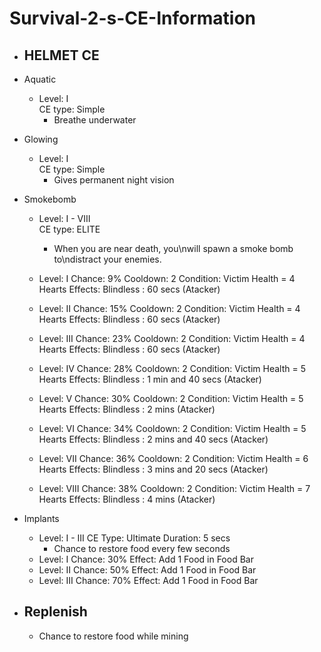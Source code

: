 # Survival-2-s-CE-Information

- HELMET CE
  -

- Aquatic
   - Level: I  
     CE type: Simple
     - Breathe underwater
     
- Glowing
  - Level: I   
    CE type: Simple
    - Gives permanent night vision
- Smokebomb
  - Level: I - VIII  
    CE type: ELITE
    - When you are near death, you\nwill spawn a smoke bomb to\ndistract your enemies.
  
  - Level: I      Chance: 9%     Cooldown: 2     Condition: Victim Health = 4 Hearts   Effects: Blindless : 60 secs (Atacker)
  - Level: II     Chance: 15%    Cooldown: 2     Condition: Victim Health = 4 Hearts   Effects: Blindless : 60 secs (Atacker)
  - Level: III    Chance: 23%    Cooldown: 2     Condition: Victim Health = 4 Hearts   Effects: Blindless : 60 secs (Atacker)
  - Level: IV     Chance: 28%    Cooldown: 2     Condition: Victim Health = 5 Hearts   Effects: Blindless : 1 min and 40 secs (Atacker)
  - Level: V      Chance: 30%    Cooldown: 2     Condition: Victim Health = 5 Hearts   Effects: Blindless : 2 mins (Atacker)
  - Level: VI     Chance: 34%    Cooldown: 2     Condition: Victim Health = 5 Hearts   Effects: Blindless : 2 mins and 40 secs (Atacker)
  - Level: VII    Chance: 36%    Cooldown: 2     Condition: Victim Health = 6 Hearts   Effects: Blindless : 3 mins and 20 secs (Atacker)
  - Level: VIII   Chance: 38%    Cooldown: 2     Condition: Victim Health = 7 Hearts   Effects: Blindless : 4 mins (Atacker)

- Implants 
  - Level: I - III
    CE Type: Ultimate
    Duration: 5 secs
    - Chance to restore food every few seconds
  - Level: I     Chance: 30%     Effect: Add 1 Food in Food Bar
  - Level: II     Chance: 50%     Effect: Add 1 Food in Food Bar
  - Level: III     Chance: 70%     Effect: Add 1 Food in Food Bar

- Replenish
  - 
    - Chance to restore food while mining
